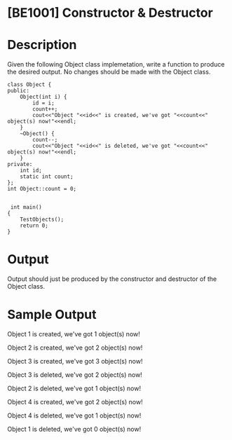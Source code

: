 # [BE1001] Constructor & Destructor

# Description
 
Given the following Object class implemetation, write a function to produce the desired output. No changes should be made with the Object class.
```
class Object {
public:
    Object(int i) {
        id = i;
        count++;
        cout<<"Object "<<id<<" is created, we've got "<<count<<" object(s) now!"<<endl;
    }
    ~Object() { 
        count--;
        cout<<"Object "<<id<<" is deleted, we've got "<<count<<" object(s) now!"<<endl;
    }
private:
    int id;
    static int count;
};
int Object::count = 0;
 
 
 int main()
{
    TestObjects();
    return 0;
}
```
# Output
Output should just be produced by the constructor and destructor of the Object class.
# Sample Output
Object 1 is created, we've got 1 object(s) now!

Object 2 is created, we've got 2 object(s) now!

Object 3 is created, we've got 3 object(s) now!

Object 3 is deleted, we've got 2 object(s) now!

Object 2 is deleted, we've got 1 object(s) now!

Object 4 is created, we've got 2 object(s) now!

Object 4 is deleted, we've got 1 object(s) now!

Object 1 is deleted, we've got 0 object(s) now!

